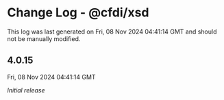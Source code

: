 # Change Log - @cfdi/xsd

This log was last generated on Fri, 08 Nov 2024 04:41:14 GMT and should not be manually modified.

## 4.0.15
Fri, 08 Nov 2024 04:41:14 GMT

_Initial release_

